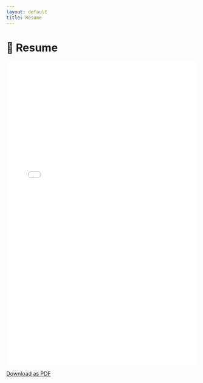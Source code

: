 ```yaml
---
layout: default
title: Resume
---
```


# 📄 Resume

<embed src="Shah_Nekouei_Resume.pdf" type="application/pdf" width="100%" height="800px" />

[Download as PDF](Shah_Nekouei_Resume.pdf)
